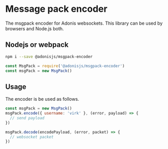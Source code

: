 # Message pack encoder

The msgpack encoder for Adonis websockets. This library can be used by browsers and Node.js both.

## Nodejs or webpack
```bash
npm i --save @adonisjs/msgpack-encoder
```

```js
const MsgPack = require('@adonisjs/msgpack-encoder')
const msgPack = new MsgPack()
```

## Usage
The encoder is be used as follows.

```js
const msgPack = new MsgPack()
msgPack.encode({ username: 'virk' }, (error, payload) => {
  // send payload
})

msgPack.decode(encodePayload, (error, packet) => {
  // websocket packet
})
```
